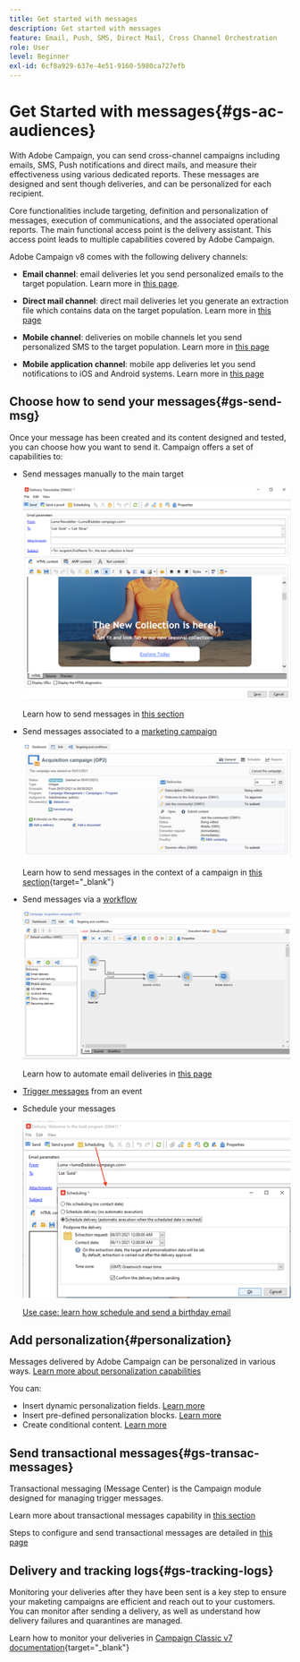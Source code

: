 ```yaml
---
title: Get started with messages
description: Get started with messages
feature: Email, Push, SMS, Direct Mail, Cross Channel Orchestration
role: User
level: Beginner
exl-id: 6cf8a929-637e-4e51-9160-5980ca727efb
---
```

# Get Started with messages{#gs-ac-audiences}

With Adobe Campaign, you can send cross-channel campaigns including emails, SMS, Push notifications and direct mails, and measure their effectiveness using various dedicated reports. These messages are designed and sent though deliveries, and can be personalized for each recipient.

Core functionalities include targeting, definition and personalization of messages, execution of communications, and the associated operational reports. The main functional access point is the delivery assistant. This access point leads to multiple capabilities covered by Adobe Campaign.

Adobe Campaign v8 comes with the following delivery channels:

* **Email channel**: email deliveries let you send personalized emails to the target population. Learn more in [this page](../send/email.md).

* **Direct mail channel**: direct mail deliveries let you generate an extraction file which contains data on the target population.  Learn more in [this page](../send/direct-mail.md)

* **Mobile channel**: deliveries on mobile channels let you send personalized SMS to the target population.  Learn more in [this page](../send/sms.md)

* **Mobile application channel**: mobile app deliveries let you send notifications to iOS and Android systems.  Learn more in [this page](../send/push.md)

<!--
* **LINE channel**: LINE deliveries let you send messages on LINE, an instant messaging application available on all smartphones. Learn more in [this page](../send/line.md)
-->

## Choose how to send your messages{#gs-send-msg}

Once your message has been created and its content designed and tested, you can choose how you want to send it. Campaign offers a set of capabilities to:

* Send messages manually to the main target

    ![](assets/send-email.png) 

   Learn how to send messages in [this section](../send/send.md)

* Send messages associated to a [marketing campaign](campaigns.md)

   ![](assets/deliveries-in-a-campaign.png) 

   Learn how to send messages in the context of a campaign in [this section](https://experienceleague.adobe.com/docs/campaign/automation/campaign-orchestration/marketing-campaign-deliveries.html){target="_blank"}

* Send messages via a [workflow](../config/workflows.md)

    ![](assets/send-in-a-wf.png) 

   Learn how to automate email deliveries in [this page](../../automation/workflow/delivery.md)

* [Trigger messages](../send/transactional.md) from an event

* Schedule your messages

   ![](assets/schedule-send.png) 
   
   [Use case: learn how schedule and send a birthday email](../../automation/workflow/send-a-birthday-email.md)


## Add personalization{#personalization}

Messages delivered by Adobe Campaign can be personalized in various ways. [Learn more about personalization capabilities](../send/personalize.md)

You can:

* Insert dynamic personalization fields. [Learn more](../send/personalization-fields.md)
* Insert pre-defined personalization blocks. [Learn more](../send/personalization-blocks.md)
* Create conditional content. [Learn more](../send/conditions.md)

## Send transactional messages{#gs-transac-messages}

Transactional messaging (Message Center) is the Campaign module designed for managing trigger messages. 

Learn more about transactional messages capability in [this section](../architecture/architecture.md#transac-msg-archi)

Steps to configure and send transactional messages are detailed in [this page](../send/transactional.md)


## Delivery and tracking logs{#gs-tracking-logs}

Monitoring your deliveries after they have been sent is a key step to ensure your maketing campaigns are efficient and reach out to your customers. You can monitor after sending a delivery, as well as understand how delivery failures and quarantines are managed.

Learn how to monitor your deliveries in [Campaign Classic v7 documentation](https://experienceleague.adobe.com/docs/campaign-classic/using/sending-messages/monitoring-deliveries/about-delivery-monitoring.html#sending-messages){target="_blank"}


